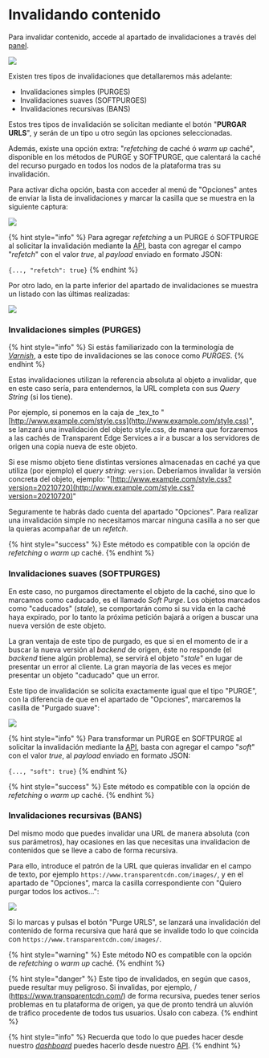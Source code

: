 # Invalidando contenido

Para invalidar contenido, accede al apartado de invalidaciones a través del [panel](https://dashboard.transparentcdn.com).

![](<../../.gitbook/assets/image (57).png>)

Existen tres tipos de invalidaciones que detallaremos más adelante:

* Invalidaciones simples (PURGES)
* Invalidaciones suaves (SOFTPURGES)
* Invalidaciones recursivas (BANS)

Estos tres tipos de invalidación se solicitan mediante el botón "**PURGAR URLS**", y serán de un tipo u otro según las opciones seleccionadas.

Además, existe una opción extra: "_refetching_ de caché ó _warm up_ caché", disponible en los métodos de PURGE y SOFTPURGE, que calentará la caché del recurso purgado en todos los nodos de la plataforma tras su invalidación.

Para activar dicha opción, basta con acceder al menú de "Opciones" antes de enviar la lista de invalidaciones y marcar la casilla que se muestra en la siguiente captura:

![](<../../.gitbook/assets/image (59).png>)

{% hint style="info" %}
Para agregar _refetching_ a un PURGE ó SOFTPURGE al solicitar la invalidación mediante la [API](https://docs.transparentedge.eu/getting-started/faq/glosario/api), basta con agregar el campo "_refetch_" con el valor _true_, al _payload_ enviado en formato JSON:

`{..., "refetch": true}`
{% endhint %}

Por otro lado, en la parte inferior del apartado de invalidaciones se muestra un listado con las últimas realizadas:

![](<../../.gitbook/assets/image (58).png>)

### Invalidaciones simples (PURGES)

{% hint style="info" %}
Si estás familiarizado con la terminología de [_Varnish_](https://varnish-cache.org), a este tipo de invalidaciones se las conoce como _PURGES_.
{% endhint %}

Estas invalidaciones utilizan la referencia absoluta al objeto a invalidar, que en este caso sería, para entendernos, la URL completa con sus _Query String_ (si los tiene).

Por ejemplo, si ponemos en la caja de _tex_to "[http://www.example.com/style.css](http://www.example.com/style.css)", se lanzará una invalidación del objeto style.css, de manera que forzaremos a las cachés de Transparent Edge Services a ir a buscar a los servidores de origen una copia nueva de este objeto.

Si ese mismo objeto tiene distintas versiones almacenadas en caché ya que utiliza (por ejemplo) el _query string_: `version`. Deberíamos invalidar la versión concreta del objeto, ejemplo: "[http://www.example.com/style.css?version=20210720](http://www.example.com/style.css?version=20210720)"

Seguramente te habrás dado cuenta del apartado "Opciones". Para realizar una invalidación simple no necesitamos marcar ninguna casilla a no ser que la quieras acompañar de un _refetch_.

{% hint style="success" %}
Este método es compatible con la opción de _refetching_ o _warm up_ caché.
{% endhint %}

### Invalidaciones suaves (SOFTPURGES)

En este caso, no purgamos directamente el objeto de la caché, sino que lo marcamos como caducado, es el llamado _Soft Purge_. Los objetos marcados como "caducados" (_stale_), se comportarán como si su vida en la caché haya expirado, por lo tanto la próxima petición bajará a origen a buscar una nueva versión de este objeto.

La gran ventaja de este tipo de purgado, es que si en el momento de ir a buscar la nueva versión al _backend_ de origen, éste no responde (el _backend_ tiene algún problema), se servirá el objeto "_stale_" en lugar de presentar un error al cliente. La gran mayoría de las veces es mejor presentar un objeto "caducado" que un error.

Este tipo de invalidación se solicita exactamente igual que el tipo "PURGE", con la diferencia de que en el apartado de "Opciones", marcaremos la casilla de "Purgado suave":

![](<../../.gitbook/assets/image (60).png>)

{% hint style="info" %}
Para transformar un PURGE en SOFTPURGE al solicitar la invalidación mediante la [API](https://docs.transparentedge.eu/getting-started/faq/glosario/api), basta con agregar el campo "_soft_" con el valor _true_, al _payload_ enviado en formato JSON:

`{..., "soft": true}`
{% endhint %}

{% hint style="success" %}
Este método es compatible con la opción de _refetching_ o _warm up_ caché.
{% endhint %}

### Invalidaciones recursivas (BANS)

Del mismo modo que puedes invalidar una URL de manera absoluta (con sus parámetros), hay ocasiones en las que necesitas una invalidacion de contenidos que se lleve a cabo de forma recursiva.

Para ello, introduce el patrón de la URL que quieras invalidar en el campo de texto, por ejemplo `https://www.transparentcdn.com/images/`, y en el apartado de "Opciones", marca la casilla correspondiente con "Quiero purgar todos los activos...":

![](<../../.gitbook/assets/image (62).png>)

Si lo marcas y pulsas el botón "Purge URLS", se lanzará una invalidación del contenido de forma recursiva que hará que se invalide todo lo que coincida con `https://www.transparentcdn.com/images/`.

{% hint style="warning" %}
Este método NO es compatible con la opción de _refetching_ o _warm up_ caché.
{% endhint %}

{% hint style="danger" %}
Este tipo de invalidados, en según que casos, puede resultar muy peligroso. Si invalidas, por ejemplo, / (https://www.transparentcdn.com/) de forma recursiva, puedes tener serios problemas en tu plataforma de origen, ya que de pronto tendrá un aluvión de tráfico procedente de todos tus usuarios. Úsalo con cabeza.
{% endhint %}

{% hint style="info" %}
Recuerda que todo lo que puedes hacer desde nuestro [_dashboard_](https://dashboard.transparetncdn.com) puedes hacerlo desde nuestro [API](../faq/glosario/api.md).
{% endhint %}
